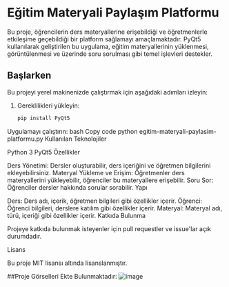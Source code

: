 # Eğitim Materyali Paylaşım Platformu

Bu proje, öğrencilerin ders materyallerine erişebildiği ve öğretmenlerle etkileşime geçebildiği bir platform sağlamayı amaçlamaktadır. PyQt5 kullanılarak geliştirilen bu uygulama, eğitim materyallerinin yüklenmesi, görüntülenmesi ve üzerinde soru sorulması gibi temel işlevleri destekler.

## Başlarken

Bu projeyi yerel makinenizde çalıştırmak için aşağıdaki adımları izleyin:

1. Gereklilikleri yükleyin:
   ```bash
   pip install PyQt5
Uygulamayı çalıştırın:
bash
Copy code
python egitim-materyali-paylasim-platformu.py
Kullanılan Teknolojiler

Python 3
PyQt5
Özellikler

Ders Yönetimi: Dersler oluşturabilir, ders içeriğini ve öğretmen bilgilerini ekleyebilirsiniz.
Materyal Yükleme ve Erişim: Öğretmenler ders materyallerini yükleyebilir, öğrenciler bu materyallere erişebilir.
Soru Sor: Öğrenciler dersler hakkında sorular sorabilir.
Yapı

Ders: Ders adı, içerik, öğretmen bilgileri gibi özellikler içerir.
Öğrenci: Öğrenci bilgileri, derslere katılım gibi özellikler içerir.
Materyal: Materyal adı, türü, içeriği gibi özellikler içerir.
Katkıda Bulunma

Projeye katkıda bulunmak isteyenler için pull requestler ve issue'lar açık durumdadır.

Lisans

Bu proje MIT lisansı altında lisanslanmıştır.

##Proje Görselleri Ekte Bulunmaktadır:
![image](https://github.com/melihkalkan/PyQt5-projeleri/assets/145190607/5cc08a4f-f9b3-4602-ae1d-0690c30d09b1)




